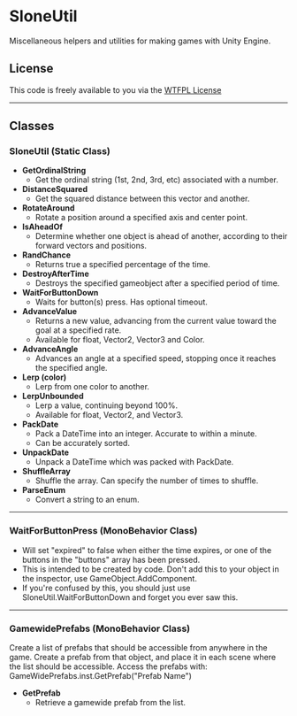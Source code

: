 # SloneUtil
Miscellaneous helpers and utilities for making games with Unity Engine.

## License
This code is freely available to you via the [WTFPL License](https://en.wikipedia.org/wiki/WTFPL)

***

## Classes
### SloneUtil (Static Class)
* **GetOrdinalString**
  * Get the ordinal string (1st, 2nd, 3rd, etc) associated with a number.
* **DistanceSquared**
  * Get the squared distance between this vector and another.
* **RotateAround**
  * Rotate a position around a specified axis and center point.
* **IsAheadOf**
  * Determine whether one object is ahead of another, according to their forward vectors and positions.
* **RandChance**
  * Returns true a specified percentage of the time.
* **DestroyAfterTime**
  * Destroys the specified gameobject after a specified period of time.
* **WaitForButtonDown**
  * Waits for button(s) press.  Has optional timeout.
* **AdvanceValue**
  * Returns a new value, advancing from the current value toward the goal at a specified rate.
  * Available for float, Vector2, Vector3 and Color.
* **AdvanceAngle**
  * Advances an angle at a specified speed, stopping once it reaches the specified angle.
* **Lerp (color)**
  * Lerp from one color to another.
* **LerpUnbounded**
  * Lerp a value, continuing beyond 100%.
  * Available for float, Vector2, and Vector3.
* **PackDate**
  * Pack a DateTime into an integer.  Accurate to within a minute.
  * Can be accurately sorted.
* **UnpackDate**
  * Unpack a DateTime which was packed with PackDate.
* **ShuffleArray**
  * Shuffle the array.  Can specify the number of times to shuffle.
* **ParseEnum**
  * Convert a string to an enum.

***

### WaitForButtonPress (MonoBehavior Class)
* Will set "expired" to false when either the time expires, or one of the buttons in the "buttons" array has been pressed.
* This is intended to be created by code.  Don't add this to your object in the inspector, use GameObject.AddComponent.
* If you're confused by this, you should just use SloneUtil.WaitForButtonDown and forget you ever saw this.

***

### GamewidePrefabs (MonoBehavior Class)
Create a list of prefabs that should be accessible from anywhere in the game.  Create a prefab from that object, and place it in each scene where the list should be accessible.
Access the prefabs with: GameWidePrefabs.inst.GetPrefab("Prefab Name")

* **GetPrefab**
  * Retrieve a gamewide prefab from the list.
